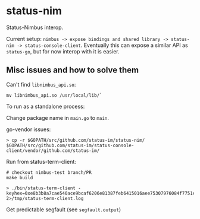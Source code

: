 # status-nim

Status-Nimbus interop.

Current setup: `nimbus -> expose bindings and shared library -> status-nim -> status-console-client`. Eventually this can expose a similar API as `status-go`, but for now interop with it is easier.

## Misc issues and how to solve them

Can't find `libnimbus_api.so`:

```
mv libnimbus_api.so /usr/local/lib/`
```

To run as a standalone process:

Change package name in `main.go` to `main`.

go-vendor issues:

```
> cp -r $GOPATH/src/github.com/status-im/status-nim/ $GOPATH/src/github.com/status-im/status-console-client/vendor/github.com/status-im/
```

Run from status-term-client:
```
# checkout nimbus-test branch/PR
make build

> ./bin/status-term-client -keyhex=0xe8b3b8a7cae540ace9bcaf6206e81387feb6415016aee75307976084f7751ed7 2>/tmp/status-term-client.log
```

Get predictable segfault (see `segfault.output`)
